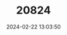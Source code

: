 ---
title: "20824"
category: "Sternotherus depressus"
draft: false
date: 2024-02-22 13:03:50
languages:
  English: ["Flattened Musk Turtle"]
---